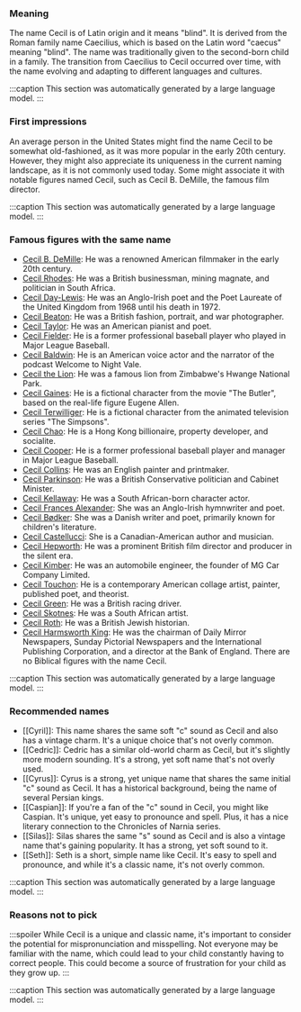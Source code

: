 ### Meaning
The name Cecil is of Latin origin and it means "blind". It is derived from the Roman family name Caecilius, which is based on the Latin word "caecus" meaning "blind". The name was traditionally given to the second-born child in a family. The transition from Caecilius to Cecil occurred over time, with the name evolving and adapting to different languages and cultures.

:::caption
This section was automatically generated by a large language model.
:::

### First impressions
An average person in the United States might find the name Cecil to be somewhat old-fashioned, as it was more popular in the early 20th century. However, they might also appreciate its uniqueness in the current naming landscape, as it is not commonly used today. Some might associate it with notable figures named Cecil, such as Cecil B. DeMille, the famous film director.

:::caption
This section was automatically generated by a large language model.
:::

### Famous figures with the same name
- [Cecil B. DeMille](https://en.wikipedia.org/wiki/Cecil_B._DeMille): He was a renowned American filmmaker in the early 20th century.
- [Cecil Rhodes](https://en.wikipedia.org/wiki/Cecil_Rhodes): He was a British businessman, mining magnate, and politician in South Africa.
- [Cecil Day-Lewis](https://en.wikipedia.org/wiki/Cecil_Day-Lewis): He was an Anglo-Irish poet and the Poet Laureate of the United Kingdom from 1968 until his death in 1972.
- [Cecil Beaton](https://en.wikipedia.org/wiki/Cecil_Beaton): He was a British fashion, portrait, and war photographer.
- [Cecil Taylor](https://en.wikipedia.org/wiki/Cecil_Taylor): He was an American pianist and poet.
- [Cecil Fielder](https://en.wikipedia.org/wiki/Cecil_Fielder): He is a former professional baseball player who played in Major League Baseball.
- [Cecil Baldwin](https://en.wikipedia.org/wiki/Cecil_Baldwin): He is an American voice actor and the narrator of the podcast Welcome to Night Vale.
- [Cecil the Lion](https://en.wikipedia.org/wiki/Cecil_the_Lion): He was a famous lion from Zimbabwe's Hwange National Park.
- [Cecil Gaines](https://en.wikipedia.org/wiki/Cecil_Gaines): He is a fictional character from the movie "The Butler", based on the real-life figure Eugene Allen.
- [Cecil Terwilliger](https://en.wikipedia.org/wiki/Cecil_Terwilliger): He is a fictional character from the animated television series "The Simpsons".
- [Cecil Chao](https://en.wikipedia.org/wiki/Cecil_Chao): He is a Hong Kong billionaire, property developer, and socialite.
- [Cecil Cooper](https://en.wikipedia.org/wiki/Cecil_Cooper): He is a former professional baseball player and manager in Major League Baseball.
- [Cecil Collins](https://en.wikipedia.org/wiki/Cecil_Collins): He was an English painter and printmaker.
- [Cecil Parkinson](https://en.wikipedia.org/wiki/Cecil_Parkinson): He was a British Conservative politician and Cabinet Minister.
- [Cecil Kellaway](https://en.wikipedia.org/wiki/Cecil_Kellaway): He was a South African-born character actor.
- [Cecil Frances Alexander](https://en.wikipedia.org/wiki/Cecil_Frances_Alexander): She was an Anglo-Irish hymnwriter and poet.
- [Cecil Bødker](https://en.wikipedia.org/wiki/Cecil_B%C3%B8dker): She was a Danish writer and poet, primarily known for children's literature.
- [Cecil Castellucci](https://en.wikipedia.org/wiki/Cecil_Castellucci): She is a Canadian-American author and musician.
- [Cecil Hepworth](https://en.wikipedia.org/wiki/Cecil_Hepworth): He was a prominent British film director and producer in the silent era.
- [Cecil Kimber](https://en.wikipedia.org/wiki/Cecil_Kimber): He was an automobile engineer, the founder of MG Car Company Limited.
- [Cecil Touchon](https://en.wikipedia.org/wiki/Cecil_Touchon): He is a contemporary American collage artist, painter, published poet, and theorist.
- [Cecil Green](https://en.wikipedia.org/wiki/Cecil_Green): He was a British racing driver.
- [Cecil Skotnes](https://en.wikipedia.org/wiki/Cecil_Skotnes): He was a South African artist.
- [Cecil Roth](https://en.wikipedia.org/wiki/Cecil_Roth): He was a British Jewish historian.
- [Cecil Harmsworth King](https://en.wikipedia.org/wiki/Cecil_Harmsworth_King): He was the chairman of Daily Mirror Newspapers, Sunday Pictorial Newspapers and the International Publishing Corporation, and a director at the Bank of England.
There are no Biblical figures with the name Cecil.

:::caption
This section was automatically generated by a large language model.
:::

### Recommended names
- [[Cyril]]: This name shares the same soft "c" sound as Cecil and also has a vintage charm. It's a unique choice that's not overly common.
- [[Cedric]]: Cedric has a similar old-world charm as Cecil, but it's slightly more modern sounding. It's a strong, yet soft name that's not overly used.
- [[Cyrus]]: Cyrus is a strong, yet unique name that shares the same initial "c" sound as Cecil. It has a historical background, being the name of several Persian kings.
- [[Caspian]]: If you're a fan of the "c" sound in Cecil, you might like Caspian. It's unique, yet easy to pronounce and spell. Plus, it has a nice literary connection to the Chronicles of Narnia series.
- [[Silas]]: Silas shares the same "s" sound as Cecil and is also a vintage name that's gaining popularity. It has a strong, yet soft sound to it.
- [[Seth]]: Seth is a short, simple name like Cecil. It's easy to spell and pronounce, and while it's a classic name, it's not overly common.

:::caption
This section was automatically generated by a large language model.
:::

### Reasons not to pick
:::spoiler
While Cecil is a unique and classic name, it's important to consider the potential for mispronunciation and misspelling. Not everyone may be familiar with the name, which could lead to your child constantly having to correct people. This could become a source of frustration for your child as they grow up.
:::

:::caption
This section was automatically generated by a large language model.
:::